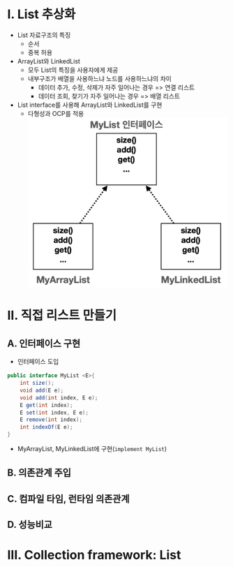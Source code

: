 
# I. List 추상화
- List 자료구조의 특징
  - 순서
  - 중복 허용
- ArrayList와 LinkedList
  - 모두 List의 특징을 사용자에게 제공
  - 내부구조가 배열을 사용하느냐 노드를 사용하느냐의 차이
    - 데이터 추가, 수정, 삭제가 자주 일어나는 경우 => 연결 리스트
    - 데이터 조회, 찾기가 자주 일어나는 경우 => 배열 리스트
- List interface를 사용해 ArrayList와 LinkedList를 구현
  - 다형성과 OCP를 적용
  ![리스트 인터페이스](../../img/middle/CollectionFrameworks/ListInterface.png)
# II. 직접 리스트 만들기
## A. 인터페이스 구현
- 인터페이스 도입
```java
public interface MyList <E>{
    int size();
    void add(E e);
    void add(int index, E e);
    E get(int index);
    E set(int index, E e);
    E remove(int index);
    int indexOf(E e);
}
```
- MyArrayList, MyLinkedList에 구현(`implement MyList`)
## B. 의존관계 주입
## C. 컴파일 타임, 런타임 의존관계
## D. 성능비교
# III. Collection framework: List